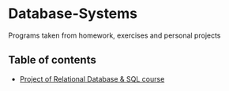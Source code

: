 # Database-Systems
Programs taken from homework, exercises and personal projects
## Table of contents
+ [Project of Relational Database & SQL course](https://github.com/jv80/Database-Systems/blob/master/Database-Systems/SQLProject2.sql) 
